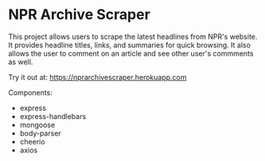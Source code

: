 # NPR Archive Scraper

This project allows users to scrape the latest headlines from NPR's website. It provides headline titles, links, and summaries for quick browsing. It also allows the user to comment on an article and see other user's commments as well.

Try it out at: https://nprarchivescraper.herokuapp.com

Components:

* express
* express-handlebars
* mongoose
* body-parser
* cheerio
* axios


